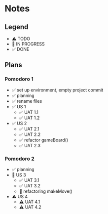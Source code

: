 # Notes

## Legend
- ⚠ TODO
- 🚧 IN PROGRESS
- ✅ DONE

## Plans
### Pomodoro 1
- ✅ set up environment, empty project commit
- ✅ planning
- ✅ rename files
- ✅ US 1
    - ✅ UAT 1.1
    - ✅ UAT 1.2
- ✅ US 2
    - ✅ UAT 2.1
    - ✅ UAT 2.2
    - ✅ refactor gameBoard()
    - ✅ UAT 2.3

### Pomodoro 2
- ✅ planning 
- 🚧 US 3
	- ✅ UAT 3.1
	- ✅ UAT 3.2
    - 🚧 refactoring makeMove()
- ⚠ US 4
	- ⚠ UAT 4.1
	- ⚠ UAT 4.2